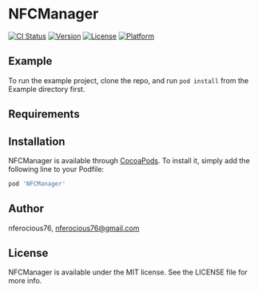 # NFCManager

[![CI Status](https://img.shields.io/travis/nferocious76/NFCManager.svg?style=flat)](https://travis-ci.org/nferocious76/NFCManager)
[![Version](https://img.shields.io/cocoapods/v/NFCManager.svg?style=flat)](https://cocoapods.org/pods/NFCManager)
[![License](https://img.shields.io/cocoapods/l/NFCManager.svg?style=flat)](https://cocoapods.org/pods/NFCManager)
[![Platform](https://img.shields.io/cocoapods/p/NFCManager.svg?style=flat)](https://cocoapods.org/pods/NFCManager)

## Example

To run the example project, clone the repo, and run `pod install` from the Example directory first.

## Requirements

## Installation

NFCManager is available through [CocoaPods](https://cocoapods.org). To install
it, simply add the following line to your Podfile:

```ruby
pod 'NFCManager'
```

## Author

nferocious76, nferocious76@gmail.com

## License

NFCManager is available under the MIT license. See the LICENSE file for more info.
